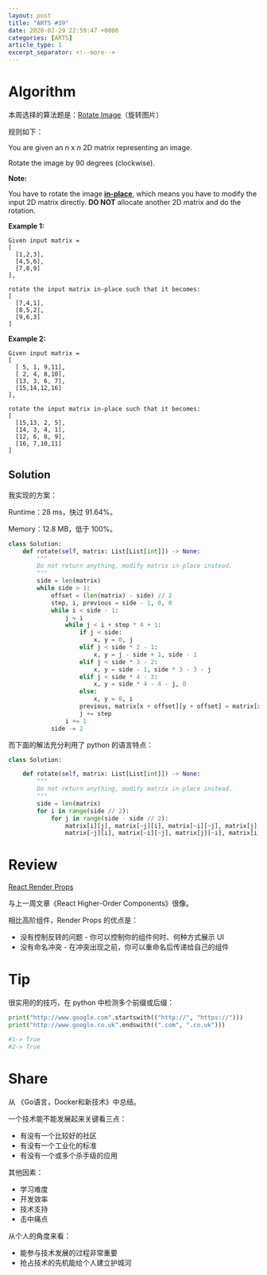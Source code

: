 ```yaml
---
layout: post
title: "ARTS #39"
date: 2020-02-29 22:59:47 +0800
categories: [ARTS]
article_type: 1
excerpt_separator: <!--more-->
---
```



# Algorithm

本周选择的算法题是：[Rotate Image](https://leetcode.com/problems/rotate-image/)（旋转图片）

<!--more-->

规则如下：

You are given an *n* x *n* 2D matrix representing an image.

Rotate the image by 90 degrees (clockwise).

**Note:**

You have to rotate the image [**in-place**](https://en.wikipedia.org/wiki/In-place_algorithm), which means you have to modify the input 2D matrix directly. **DO NOT** allocate another 2D matrix and do the rotation.

**Example 1:**

```
Given input matrix = 
[
  [1,2,3],
  [4,5,6],
  [7,8,9]
],

rotate the input matrix in-place such that it becomes:
[
  [7,4,1],
  [8,5,2],
  [9,6,3]
]
```

**Example 2:**

```
Given input matrix =
[
  [ 5, 1, 9,11],
  [ 2, 4, 8,10],
  [13, 3, 6, 7],
  [15,14,12,16]
], 

rotate the input matrix in-place such that it becomes:
[
  [15,13, 2, 5],
  [14, 3, 4, 1],
  [12, 6, 8, 9],
  [16, 7,10,11]
]
```

## Solution

我实现的方案：

Runtime：28 ms，快过 91.64%。

Memory：12.8 MB，低于 100%。

```python
class Solution:
    def rotate(self, matrix: List[List[int]]) -> None:
        """
        Do not return anything, modify matrix in-place instead.
        """
        side = len(matrix)
        while side > 1:
            offset = (len(matrix) - side) // 2
            step, i, previous = side - 1, 0, 0
            while i < side - 1:
                j = i
                while j < i + step * 4 + 1:
                    if j < side:
                        x, y = 0, j
                    elif j < side * 2 - 1:
                        x, y = j - side + 1, side - 1
                    elif j < side * 3 - 2:
                        x, y = side - 1, side * 3 - 3 - j
                    elif j < side * 4 - 3:
                        x, y = side * 4 - 4 - j, 0
                    else:
                        x, y = 0, i
                    previous, matrix[x + offset][y + offset] = matrix[x + offset][y + offset], previous
                    j += step
                i += 1
            side -= 2
```

而下面的解法充分利用了 python 的语言特点：

```python
class Solution:

    def rotate(self, matrix: List[List[int]]) -> None:
        """
        Do not return anything, modify matrix in-place instead.
        """
        side = len(matrix)
        for i in range(side // 2):
            for j in range(side - side // 2):
                matrix[i][j], matrix[~j][i], matrix[~i][~j], matrix[j][~i] = \
                matrix[~j][i], matrix[~i][~j], matrix[j][~i], matrix[i][j]
```


# Review

[React Render Props](https://tylermcginnis.com/react-render-props/)

与上一周文章《React Higher-Order Components》很像。

相比高阶组件，Render Props 的优点是：

- 没有控制反转的问题 - 你可以控制你的组件何时、何种方式展示 UI
- 没有命名冲突 - 在冲突出现之前，你可以重命名后传递给自己的组件

# Tip

很实用的的技巧，在 python 中检测多个前缀或后缀：


```python
print("http://www.google.com".startswith(("http://", "https://")))
print("http://www.google.co.uk".endswith((".com", ".co.uk")))

#1-> True
#2-> True
```

# Share

从 《Go语言，Docker和新技术》中总结。

一个技术能不能发展起来关键看三点：

- 有没有一个比较好的社区
- 有没有一个工业化的标准
- 有没有一个或多个杀手级的应用

其他因素：

- 学习难度
- 开发效率
- 技术支持
- 击中痛点

从个人的角度来看：

- 能参与技术发展的过程非常重要
- 抢占技术的先机能给个人建立护城河